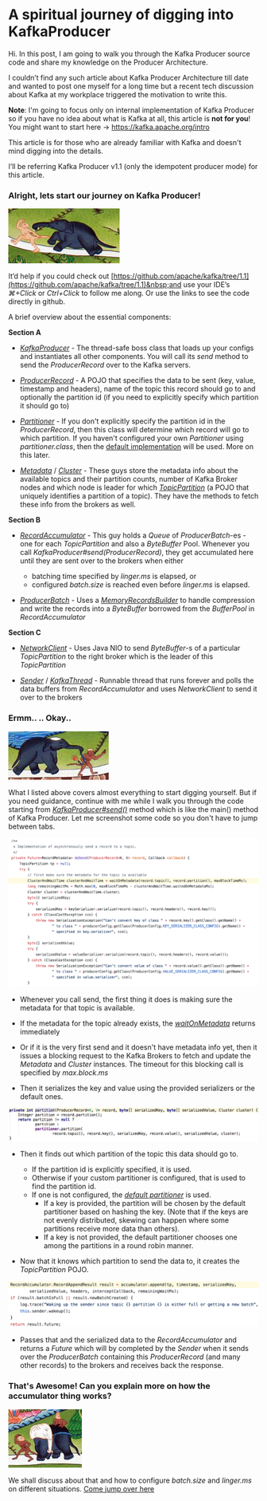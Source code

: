 # A spiritual journey of digging into KafkaProducer

Hi. In this post, I am going to walk you through the Kafka Producer source code and share my knowledge on the Producer Architecture.

I couldn’t find any such article about Kafka Producer Architecture till date and wanted to post one myself for a long time but
a recent tech discussion about Kafka at my workplace triggered the motivation to write this.

**Note**: I'm going to focus only on internal implementation of Kafka Producer so if you have no idea about what is Kafka at all,
this article is **not for you**! You might want to start here -> https://kafka.apache.org/intro

This article is for those who are already familiar with Kafka and doesn't mind digging into the details.

I’ll be referring Kafka Producer v1.1 (only the idempotent producer mode) for this article.


### Alright, lets start our journey on Kafka Producer!

![image](https://raw.githubusercontent.com/vigneshwaranr/blog_posts/master/screenshots/A_spiritual_journey_into_kafka_producer/Level1.png)

It’d help if you could check out&nbsp;[https://github.com/apache/kafka/tree/1.1](https://github.com/apache/kafka/tree/1.1)&nbsp;and use your IDE’s _⌘+Click_ or _Ctrl+Click_ to follow me along. Or use the links to see the code directly in github.

A brief overview about the essential components:

**Section A**

* *[KafkaProducer](https://github.com/apache/kafka/blob/1.1/clients/src/main/java/org/apache/kafka/clients/producer/KafkaProducer.java)* - The thread-safe boss class that loads up your configs and instantiates all other components. You will call its *send* method to send the *ProducerRecord* over to the Kafka servers.

* *[ProducerRecord](https://github.com/apache/kafka/blob/1.1/clients/src/main/java/org/apache/kafka/clients/producer/ProducerRecord.java)* - A POJO that specifies the data to be sent (key, value, timestamp and headers), name of the topic this record should go to and optionally the partition id (if you need to explicitly specify which partition it should go to)

* *[Partitioner](https://github.com/apache/kafka/blob/1.1/clients/src/main/java/org/apache/kafka/clients/producer/Partitioner.java)* - If you don't explicitly specify the partition id in the *ProducerRecord*, then this class will determine which record will go to which partition. If you haven't configured your own *Partitioner* using *partitioner.class*, then the [default implementation](https://github.com/apache/kafka/blob/1.1/clients/src/main/java/org/apache/kafka/clients/producer/internals/DefaultPartitioner.java) will be used. More on this later.

* *[Metadata](https://github.com/apache/kafka/blob/1.1/clients/src/main/java/org/apache/kafka/clients/Metadata.java)* / *[Cluster](https://github.com/apache/kafka/blob/1.1/clients/src/main/java/org/apache/kafka/common/Cluster.java)* - These guys store the metadata info about the available topics and their partition counts, number of Kafka Broker nodes and which node is leader for which *[TopicPartition](https://github.com/apache/kafka/blob/1.1/clients/src/main/java/org/apache/kafka/common/TopicPartition.java)* (a POJO that uniquely identifies a partition of a topic). They have the methods to fetch these info from the brokers as well.

**Section B**

* *[RecordAccumulator](https://github.com/apache/kafka/blob/1.1/clients/src/main/java/org/apache/kafka/clients/producer/internals/RecordAccumulator.java#L81)* - This guy holds a *Queue* of *ProducerBatch*-es - one for each *TopicPartition* and also a *ByteBuffer* Pool. Whenever you call *KafkaProducer#send(ProducerRecord)*, they get accumulated here until they are sent over to the brokers when either
  * batching time specified by *linger.ms* is elapsed, or
  * configured *batch.size* is reached even before *linger.ms* is elapsed.


* *[ProducerBatch](https://github.com/apache/kafka/blob/1.1/clients/src/main/java/org/apache/kafka/clients/producer/internals/ProducerBatch.java)* - Uses a *[MemoryRecordsBuilder](https://github.com/apache/kafka/blob/1.1/clients/src/main/java/org/apache/kafka/common/record/MemoryRecordsBuilder.java)* to handle compression and write the records into a *ByteBuffer* borrowed from the *BufferPool* in *RecordAccumulator*

**Section C**


* *[NetworkClient](https://github.com/apache/kafka/blob/1.1/clients/src/main/java/org/apache/kafka/clients/NetworkClient.java)* - Uses Java NIO to send *ByteBuffer*-s of a particular *TopicPartition* to the right broker which is the leader of this *TopicPartition*

* *[Sender](https://github.com/apache/kafka/blob/1.1/clients/src/main/java/org/apache/kafka/clients/producer/internals/Sender.java)* / *[KafkaThread](https://github.com/apache/kafka/blob/1.1/clients/src/main/java/org/apache/kafka/clients/producer/KafkaProducer.java#L446)* - Runnable thread that runs forever and polls the data buffers from *RecordAccumulator* and uses *NetworkClient* to send it over to the brokers


### Ermm.. .. Okay..
![image](https://raw.githubusercontent.com/vigneshwaranr/blog_posts/master/screenshots/A_spiritual_journey_into_kafka_producer/Level2.png)

What I listed above covers almost everything to start digging yourself. But if you need guidance, continue with me while I walk you through the code starting from _[KafkaProducer#send()](https://github.com/apache/kafka/blob/1.1/clients/src/main/java/org/apache/kafka/clients/producer/KafkaProducer.java#L790)_ method which is like the main() method of Kafka Producer. Let me screenshot some code so you don't have to jump between tabs.

![image](https://raw.githubusercontent.com/vigneshwaranr/blog_posts/master/screenshots/A_spiritual_journey_into_kafka_producer/doSend1.png)

* Whenever you call send, the first thing it does is making sure the metadata for that topic is available.


* If the metadata for the topic already exists, the&nbsp;_[waitOnMetadata](https://github.com/apache/kafka/blob/1.1/clients/src/main/java/org/apache/kafka/clients/producer/KafkaProducer.java#L888)_ returns immediately

* Or if it is the very first send and it doesn't have metadata info yet, then it issues a blocking request to the Kafka Brokers to fetch and update the *Metadata* and *Cluster* instances. The timeout for this blocking call is specified by&nbsp;_max.block.ms_

* Then it serializes the key and value using the provided serializers or the default ones.


![image](https://raw.githubusercontent.com/vigneshwaranr/blog_posts/master/screenshots/A_spiritual_journey_into_kafka_producer/doSend2.png)

* Then it finds out which partition of the topic this data should go to.
  * If the partition id is explicitly specified, it is used.
  * Otherwise if your custom partitioner is configured, that is used to find the partition id.
  * If one is not configured, the *[default partitioner](https://github.com/apache/kafka/blob/1.1/clients/src/main/java/org/apache/kafka/clients/producer/internals/DefaultPartitioner.java#L54)* is used.
    - If a key is provided, the partition will be chosen by the default partitioner based on hashing the key. (Note that if the keys are not evenly distributed, skewing can happen where some partitions receive more data than others).
    - If a key is not provided, the default partitioner chooses one among the partitions in a round robin manner.

* Now that it knows which partition to send the data to, it creates the *TopicPartition* POJO.


![image](https://raw.githubusercontent.com/vigneshwaranr/blog_posts/master/screenshots/A_spiritual_journey_into_kafka_producer/doSend3.png)

* Passes that and the serialized data to the *RecordAccumulator* and returns a *Future* which will by completed by the *Sender* when it sends over the *ProducerBatch* containing this *ProducerRecord* (and many other records) to the brokers and receives back the response.


### That's Awesome! Can you explain more on how the accumulator thing works?

![image](https://raw.githubusercontent.com/vigneshwaranr/blog_posts/master/screenshots/A_spiritual_journey_into_kafka_producer/Level3.png)

We shall discuss about that and how to configure *batch.size* and *linger.ms* on different situations. [Come jump over here](http://blog.vigneshwaran.in/post/183402689371/digging-further-into-kafkaproducer-tuning)
